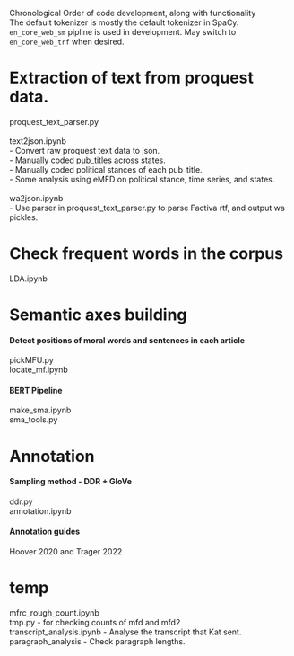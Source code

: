 Chronological Order of code development, along with functionality <br>
The default tokenizer is mostly the default tokenizer in SpaCy. `en_core_web_sm` pipline is used in development. May switch to `en_core_web_trf` when desired. <br>

# Extraction of text from proquest data.
proquest_text_parser.py <br><br>
text2json.ipynb <br>
    - Convert raw proquest text data to json. <br>
    - Manually coded pub_titles across states. <br>
    - Manually coded political stances of each pub_title. <br>
    - Some analysis using eMFD on political stance, time series, and states. <br><br>
wa2json.ipynb <br>
    - Use parser in proquest_text_parser.py to parse Factiva rtf, and output wa pickles. <br>

# Check frequent words in the corpus 
LDA.ipynb <br>

# Semantic axes building
#### Detect positions of moral words and sentences in each article
pickMFU.py <br>
locate_mf.ipynb <br>

#### BERT Pipeline
make_sma.ipynb <br>
sma_tools.py <br>

# Annotation
#### Sampling method - DDR + GloVe
ddr.py <br>
annotation.ipynb <br>

#### Annotation guides
Hoover 2020 and Trager 2022 <br>


# temp
mfrc_rough_count.ipynb <br>
tmp.py - for checking counts of mfd and mfd2 <br>
transcript_analysis.ipynb - Analyse the transcript that Kat sent. <br> 
paragraph_analysis - Check paragraph lengths. <br>
